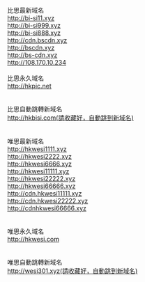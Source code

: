 比思最新域名<br>
http://bi-si11.xyz<br>
http://bi-si999.xyz<br>
http://bi-si888.xyz<br>
http://cdn.bscdn.xyz<br>
http://bscdn.xyz<br>
http://bs-cdn.xyz<br>
http://108.170.10.234<br>
<br>
比思永久域名<br>
http://hkpic.net<br>
<br>
<br>
比思自動跳轉新域名<br>
http://hkbisi.com(請收藏好，自動跳到新域名)<br>
<br>
<br>
唯思最新域名<br>
http://hkwesi1111.xyz<br>
http://hkwesi2222.xyz<br>
http://hkwesi6666.xyz<br>
http://hkwesi11111.xyz<br>
http://hkwesi22222.xyz<br>
http://hkwesi66666.xyz<br>
http://cdn.hkwesi11111.xyz<br>
http://cdn.hkwesi22222.xyz<br>
http://cdnhkwesi66666.xyz<br>
<br>
<br>
唯思永久域名<br>
http://hkwesi.com<br>
<br>
<br>
唯思自動跳轉新域名<br>
http://wesi301.xyz(請收藏好，自動跳到新域名)
